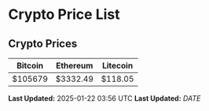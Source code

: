 # Crypto Price List

## Crypto Prices
| Bitcoin | Ethereum | Litecoin |
| ------- | -------- | -------- |
| $105679 | $3332.49 | $118.05 |
**Last Updated:** 2025-01-22 03:56 UTC
**Last Updated:** $DATE$
